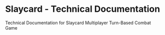 # Slaycard - Technical Documentation
Technical Documentation for Slaycard Multiplayer Turn-Based Combat Game
